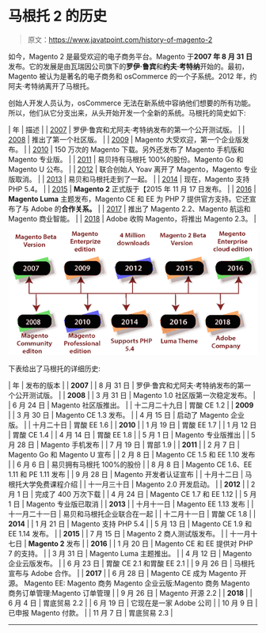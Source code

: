 # 马根托 2 的历史

> 原文：<https://www.javatpoint.com/history-of-magento-2>

如今，Magento 2 是最受欢迎的电子商务平台。Magento 于**2007 年 8 月 31 日**发布。它的发展是由瓦瑞因公司旗下的**罗伊·鲁宾**和**约夫·考特纳**开始的。最初，Magento 被认为是著名的电子商务和 osCommerce 的一个子系统。2012 年，约阿夫·考特纳离开了马根托。

创始人开发人员认为，osCommerce 无法在新系统中容纳他们想要的所有功能。所以，他们从它分支出来，从头开始开发一个全新的系统。马根托的简史如下:

| 年 | 描述 |
| [2007](#2007) | 罗伊·鲁宾和尤阿夫·考特纳发布的第一个公开测试版。 |
| [2008](#2008) | 推出了第一个社区版。 |
| [2009](#2009) | Magento 大受欢迎，第一个企业版发布。 |
| [2010](#2010) | 150 万次的 Magento 下载。另外还发布了 Magento 手机版和 Magento 专业版。 |
| [2011](#2011) | 易贝持有马根托 100%的股份。Magento Go 和 Magento U 公布。 |
| [2012](#2012) | 联合创始人 Yoav 离开了 Magento，Magento 专业版取消。 |
| [2013](#2013) | 易贝和马根托走到了一起。 |
| [2014](#2014) | 现在，Magento 支持 PHP 5.4。 |
| [2015](#2015) | **Magento 2** 正式版于【2015 年 11 月 17 日发布。 |
| [2016](#2016) | **Magento Luma** 主题发布，Magento CE 和 EE 为 PHP 7 提供官方支持。它还宣布了与 Adobe 的**合作关系。** |
| [2017](#2017) | 推出了 Magento 2.2、Magento 航运和 Magento 商业智能。 |
| [2018](#2018) | Adobe 收购 Magento，将推出 Magento 2.3。 |

![History of Magento 2](img/1f64a5516e73b4f1661ec55e076aa3fc.png)

下表给出了马根托的详细历史:

| 年 | 发布的版本 |
| **2007** |
| 8 月 31 日 | 罗伊·鲁宾和尤阿夫·考特纳发布的第一个公开测试版。 |
| **2008** |
| 3 月 31 日 | Magento 1.0 社区版第一次稳定发布。 |
| 6 月 24 日 | Magento 社区版推出。 |
| 十二月二十九日 | 胃酸 CE 1.2 |
| **2009** |
| 3 月 30 日 | Magento CE 1.3 发布。 |
| 4 月 15 日 | 启动了 Magento 企业版。 |
| 十月二十日 | 胃酸 EE 1.6 |
| **2010** |
| 1 月 19 日 | 胃酸 EE 1.7 |
| 1 月 12 日 | 胃酸 CE 1.4 |
| 4 月 14 日 | 胃酸 EE 1.8 |
| 5 月 1 日 | Magento 专业版推出 |
| 5 月 28 日 | Magento 手机发布 |
| 7 月 19 日 | 胃部 1.9 |
| **2011** |
| 2 月 7 日 | Magento Go 和 Magento U 宣布 |
| 2 月 8 日 | Magento CE 1.5 和 EE 1.10 发布 |
| 6 月 6 日 | 易贝拥有马根托 100%的股份 |
| 8 月 8 日 | Magento CE 1.6、EE 1.11 和 PE 1.11 发布 |
| 9 月 28 日 | Magento 开发者认证宣布 |
| 十月十二日 | 马根托大学免费课程介绍 |
| 十一月三十日 | Magento 2.0 开发启动。 |
| **2012** |
| 2 月 1 日 | 完成了 400 万次下载 |
| 4 月 24 日 | Magento CE 1.7 和 EE 1.12 |
| 5 月 1 日 | Magento 专业版已取消 |
| **2013** |
| 十月十一日 | Magento EE 1.13 发布 |
| 十一月二十一日 | 易贝和马根托企业联合在一起 |
| 十二月十一日 | 胃酸 CE 1.8 |
| **2014** |
| 1 月 21 日 | Magento 支持 PHP 5.4 |
| 5 月 13 日 | Magento CE 1.9 和 EE 1.14 发布。 |
| **2015** |
| 7 月 15 日 | Magento 2 商人测试版发布。 |
| 十一月十七日 | **Magento 2** 发布 |
| **2016** |
| 1 月 20 日 | Magento CE 和 EE 提供对 PHP 7 的支持。 |
| 3 月 31 日 | Magento Luma 主题推出。 |
| 4 月 12 日 | Magento 企业云版发布。 |
| 6 月 23 日 | 胃酸 CE 2.1 和胃酸 EE 2.1 |
| 9 月 26 日 | 马根托宣布与 Adobe 合作。 |
| **2017** |
| 6 月 28 日 | Magento CE 成为 Magento 开源。
Magento EE: Magento 商务
Magento 企业云版:Magento 商务
Magento 商务订单管理:Magento 订单管理 |
| 9 月 26 日 | Magento 开源 2.2 |
| **2018** |
| 6 月 4 日 | 胃底贸易 2.2 |
| 6 月 19 日 | 它现在是一家 Adobe 公司 |
| 10 月 9 日 | 已申报 Magento 付款。 |
| 11 月 7 日 | 胃底贸易 2.3 |

* * *